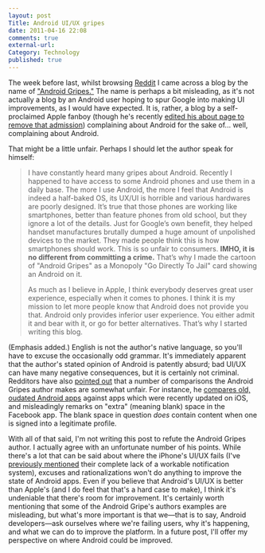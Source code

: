 ```yaml
---
layout: post
Title: Android UI/UX gripes
date: 2011-04-16 22:08
comments: true
external-url:
Category: Technology
published: true
---
```

The week before last, whilst browsing <a href="http://reddit.com">Reddit</a> I came across a blog by the name of <a href="http://android-gripes.tumblr.com/">"Android Gripes."</a> The name is perhaps a bit misleading, as it's not actually a blog by an Android user hoping to spur Google into making UI improvements, as I would have expected.  It is, rather, a blog by a self-proclaimed Apple fanboy (though he's recently <a href="http://www.reddit.com/r/Android/comments/glbjz/android_gripes_why_do_apps_from_the_same_company/c1ogv3q">edited his about page to remove that admission</a>) complaining about Android for the sake of... well, complaining about Android.<!-- PELICAN_END_SUMMARY -->

That might be a little unfair.  Perhaps I should let the author speak for himself:
<blockquote>I have constantly heard many gripes about Android. Recently I happened to have access to some Android phones and use them in a daily base. The more I use Android, the more I feel that Android is indeed a half-baked OS, its UX/UI is horrible and various hardwares are poorly designed. It’s true that those phones are working like smartphones, better than feature phones from old school, but they ignore a lot of the details. Just for Google’s own benefit, they helped handset manufactures brutally dumped a huge amount of unpolished devices to the market. They made people think this is how smartphones should work. This is so unfair to consumers. <strong>IMHO, it is no different from committing a crime.</strong> That’s why I made the cartoon of "Android Gripes" as a Monopoly "Go Directly To Jail" card showing an Android on it.

As much as I believe in Apple, I think everybody deserves great user experience, especially when it comes to phones. I think it is my mission to let more people know that Android does not provide you that. Android only provides inferior user experience. You either admit it and bear with it, or go for better alternatives. That’s why I started writing this blog.</blockquote>


(Emphasis added.)  English is not the author's native language, so you'll have to excuse the occasionally odd grammar.  It's immediately apparent that the author's stated opinion of Android is patently absurd; bad UI/UX can have many negative consequences, but it is certainly not criminal.  Redditors have also <a href="http://www.reddit.com/r/Android/comments/glbjz/android_gripes_why_do_apps_from_the_same_company/">pointed out</a> that a number of comparisons the Android Gripes author makes are somewhat unfair.  For instance, he <a href="http://android-gripes.tumblr.com/post/4409289546/why-do-apps-from-the-same-company-look-worse-on-android">compares old, oudated Android apps</a> against apps which were recently updated on iOS, and misleadingly remarks on "extra" (meaning blank) space in the Facebook app.  The blank space in question <em>does</em> contain content when one is signed into a legitimate profile.

With all of that said, I'm not writing this post to refute the Android Gripes author.  I actually agree with an unfortunate number of his points.  While there's a lot that can be said about where the iPhone's UI/UX fails (I've <a href="http://www.mlindgren.ca/archives/151">previously mentioned</a> their complete lack of a workable notification system), excuses and rationalizations won't do anything to improve the state of Android apps.  Even if you believe that Android's UI/UX is better than Apple's (and I do feel that that's a hard case to make), I think it's undeniable that there's room for improvement.  It's certainly worth mentioning that some of the Android Gripe's authors examples are misleading, but what's more important is that we—that is to say, Android developers—ask ourselves where we're failing users, why it's happening, and what we can do to improve the platform.  In a future post, I'll offer my perspective on where Android could be improved.
